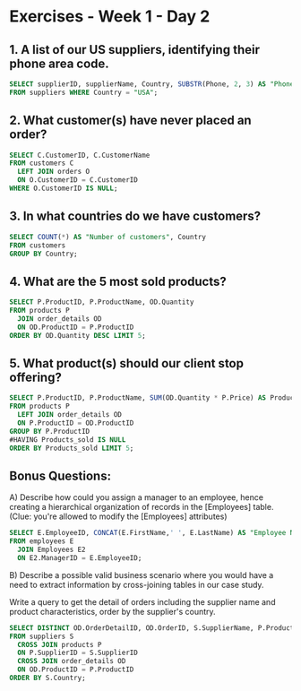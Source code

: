 # Exercises - Week 1 - Day 2

## 1. A list of our US suppliers, identifying their phone area code.

```sql
SELECT supplierID, supplierName, Country, SUBSTR(Phone, 2, 3) AS "Phone Area Code"
FROM suppliers WHERE Country = "USA";
```
## 2. What customer(s) have never placed an order?

```sql
SELECT C.CustomerID, C.CustomerName
FROM customers C
  LEFT JOIN orders O 
  ON O.CustomerID = C.CustomerID
WHERE O.CustomerID IS NULL;
```

## 3. In what countries do we have customers?

```sql
SELECT COUNT(*) AS "Number of customers", Country 
FROM customers
GROUP BY Country;
```

## 4. What are the 5 most sold products?

```sql
SELECT P.ProductID, P.ProductName, OD.Quantity 
FROM products P
  JOIN order_details OD 
  ON OD.ProductID = P.ProductID
ORDER BY OD.Quantity DESC LIMIT 5;
```

## 5. What product(s) should our client stop offering?

```sql
SELECT P.ProductID, P.ProductName, SUM(OD.Quantity * P.Price) AS Products_sold 
FROM products P
  LEFT JOIN order_details OD 
  ON P.ProductID = OD.ProductID
GROUP BY P.ProductID
#HAVING Products_sold IS NULL
ORDER BY Products_sold LIMIT 5;
```

## Bonus Questions:

A) Describe how could you assign a manager to an employee, hence creating a hierarchical organization of records in the [Employees] table.
(Clue: you're allowed to modify the [Employees] attributes)

```sql
SELECT E.EmployeeID, CONCAT(E.FirstName,' ', E.LastName) AS "Employee Name", CONCAT(E2.FirstName,' ', E2.LastName) AS "Manager Name"
FROM employees E
  JOIN Employees E2 
  ON E2.ManagerID = E.EmployeeID;
```

B) Describe a possible valid business scenario where you would have a need to extract information by cross-joining tables in our case study.

Write a query to get the detail of orders including the supplier name and product characteristics, order by the supplier's country.


```sql
SELECT DISTINCT OD.OrderDetailID, OD.OrderID, S.SupplierName, P.ProductName, P.Price, OD.Quantity
FROM suppliers S
  CROSS JOIN products P 
  ON P.SupplierID = S.SupplierID
  CROSS JOIN order_details OD 
  ON OD.ProductID = P.ProductID
ORDER BY S.Country;
```
